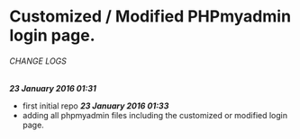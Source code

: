 # Customized / Modified PHPmyadmin login page.


###### CHANGE LOGS
***23 January 2016 01:31***
- first initial repo
***23 January 2016 01:33***
- adding all phpmyadmin files including the customized or modified login page.
